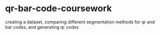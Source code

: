 # qr-bar-code-coursework
creating a dataset, comparing different segmentation methods for qr and bar codes, and generating qr codes
